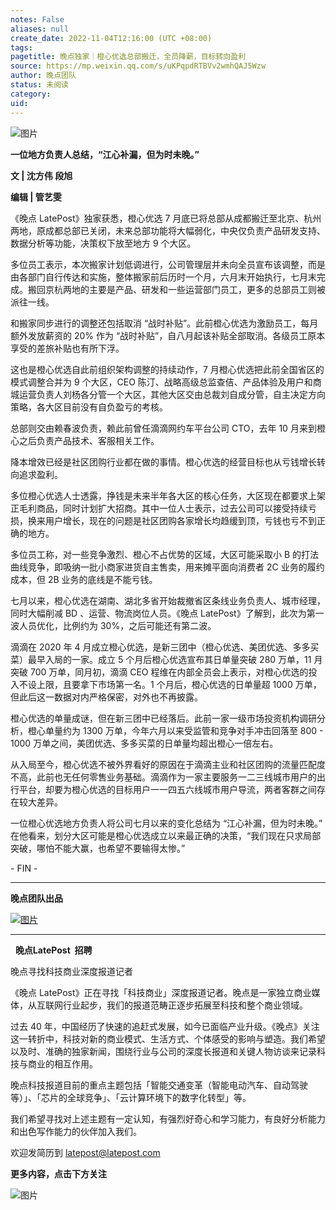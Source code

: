 ```yaml
---
notes: False
aliases: null
create_date: 2022-11-04T12:16:00 (UTC +08:00)
tags: 
pagetitle: 晚点独家｜橙心优选总部搬迁，全员降薪，目标转向盈利
source: https://mp.weixin.qq.com/s/uKPqpdRTBVv2wmhQAJ5Wzw
author: 晚点团队
status: 未阅读
category: 
uid: 
---
```


![图片](https://mmbiz.qpic.cn/mmbiz_jpg/VWpZENjIo5uYaZzMd4PG8od81chCkyAVibwJDxyQJA6QXEFPTmgt8yY2T9myS6rwNOUcnjU7ggaCicpqhrw1JCKw/640?wx_fmt=jpeg&wxfrom=5&wx_lazy=1&wx_co=1)

**一位地方负责人总结，“江心补漏，但为时未晚。”**

**文 **|** 沈方伟 段旭**  

**编辑 **|** 管艺雯**

《晚点 LatePost》独家获悉，橙心优选 7 月底已将总部从成都搬迁至北京、杭州两地，原成都总部已关闭，未来总部功能将大幅弱化，中央仅负责产品研发支持、数据分析等功能，决策权下放至地方 9 个大区。

多位员工表示，本次搬家计划低调进行，公司管理层并未向全员宣布该调整，而是由各部门自行传达和实施，整体搬家前后历时一个月，六月末开始执行，七月末完成。搬回京杭两地的主要是产品、研发和一些运营部门员工，更多的总部员工则被派往一线。

和搬家同步进行的调整还包括取消 “战时补贴”。此前橙心优选为激励员工，每月额外发放薪资的 20% 作为 “战时补贴”，自八月起该补贴全部取消。各级员工原本享受的差旅补贴也有所下浮。

这也是橙心优选自此前组织架构调整的持续动作，7 月橙心优选把此前全国省区的模式调整合并为 9 个大区，CEO 陈汀、战略高级总监查佶、产品体验及用户和商城运营负责人刘杨各分管一个大区，其他大区交由总裁刘自成分管，自主决定方向策略，各大区目前没有自负盈亏的考核。

总部则交由赖春波负责，赖此前曾任滴滴网约车平台公司 CTO，去年 10 月来到橙心之后负责产品技术、客服相关工作。

降本增效已经是社区团购行业都在做的事情。橙心优选的经营目标也从亏钱增长转向追求盈利。

多位橙心优选人士透露，挣钱是未来半年各大区的核心任务，大区现在都要求上架正毛利商品，同时计划扩大招商。其中一位人士表示，过去公司可以接受持续亏损，换来用户增长，现在的问题是社区团购各家增长均趋缓到顶，亏钱也亏不到正确的地方。

多位员工称，对一些竞争激烈、橙心不占优势的区域，大区可能采取小 B 的打法曲线竞争，即吸纳一批小商家进货自主售卖，用来摊平面向消费者 2C 业务的履约成本，但 2B 业务的底线是不能亏钱。

七月以来，橙心优选在湖南、湖北多省开始裁撤省区条线业务负责人、城市经理，同时大幅削减 BD 、运营、物流岗位人员。《晚点 LatePost》了解到，此次为第一波人员优化，比例约为 30%，之后可能还有第二波。

滴滴在 2020 年 4 月成立橙心优选，是新三团中（橙心优选、美团优选、多多买菜）最早入局的一家。成立 5 个月后橙心优选宣布其日单量突破 280 万单，11 月突破 700 万单，同月初，滴滴 CEO 程维在内部全员会上表示，对橙心优选的投入不设上限，且要拿下市场第一名。1 个月后，橙心优选的日单量超 1000 万单，但此后这一数据对内严格保密，对外也不再披露。

橙心优选的单量成谜，但在新三团中已经落后。此前一家一级市场投资机构调研分析，橙心单量约为 1300 万单，今年六月以来受监管和竞争对手冲击回落至 800 - 1000 万单之间，美团优选、多多买菜的日单量均超出橙心一倍左右。

从入局至今，橙心优选不被外界看好的原因在于滴滴主业和社区团购的流量匹配度不高，此前也无任何零售业务基础。滴滴作为一家主要服务一二三线城市用户的出行平台，却要为橙心优选的目标用户一一四五六线城市用户导流，两者客群之间存在较大差异。

一位橙心优选地方负责人将公司七月以来的变化总结为 “江心补漏，但为时未晚。” 在他看来，划分大区可能是橙心优选成立以来最正确的决策，“我们现在只求局部突破，哪怕不能大赢，也希望不要输得太惨。”

\- FIN -

___

**晚点团队出品**

[![图片](https://mmbiz.qpic.cn/mmbiz_jpg/VWpZENjIo5uUXl0gfJeE1HVK35O7T1WAduzj0iaPF8zVtOQIxTOPI7gOP3Gl2iaKGeY9STExFUTCNuDqCjqQcbOA/640?wx_fmt=jpeg&wxfrom=5&wx_lazy=1&wx_co=1)](http://mp.weixin.qq.com/s?__biz=MzU3Mjk1OTQ0Ng==&mid=2247489407&idx=1&sn=0c7d153c2d75b685f001271c495868e6&chksm=fcc9a8c6cbbe21d0fcb8fa3880ac6e7a7b008978222f778a970df2704d00ad2bb630a72b4cb3&scene=21#wechat_redirect)

___

  **晚点LatePost  招聘**

晚点寻找科技商业深度报道记者

《晚点 LatePost》正在寻找「科技商业」深度报道记者。晚点是一家独立商业媒体，从互联网行业起步，我们的报道范畴正逐步拓展至科技和整个商业领域。

过去 40 年，中国经历了快速的追赶式发展，如今已面临产业升级。《晚点》关注这一转折中，科技对新的商业模式、生活方式、个体感受的影响与塑造。我们希望以及时、准确的独家新闻，围绕行业与公司的深度长报道和关键人物访谈来记录科技与商业的相互作用。

晚点科技报道目前的重点主题包括「智能交通变革（智能电动汽车、自动驾驶等）」、「芯片的全球竞争」、「云计算环境下的数字化转型」等。

我们希望寻找对上述主题有一定认知，有强烈好奇心和学习能力，有良好分析能力和出色写作能力的伙伴加入我们。

欢迎发简历到 latepost@latepost.com

**更多内容，点击下方关注**

![图片](https://mmbiz.qpic.cn/mmbiz_jpg/VWpZENjIo5s62wJBPKlDpwDDZpq1yj6FUN3Gmc9nYCHeVZur5mjRDaicwhAoKB3sPJ6IpfZ2uMGTj44ic1wjE8RQ/640?wx_fmt=jpeg&wxfrom=5&wx_lazy=1&wx_co=1)
